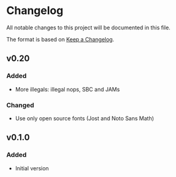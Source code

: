 # Changelog
All notable changes to this project will be documented in this file.

The format is based on [Keep a Changelog](https://keepachangelog.com/en/1.0.0/).

## v0.20
### Added
- More illegals: illegal nops, SBC and JAMs

### Changed
- Use only open source fonts (Jost and Noto Sans Math)

## v0.1.0
### Added
- Initial version

[0.2.0]: https://github.com/vsariola/c64-cheat-sheets/compare/v0.1.0...v0.2.0
[0.1.0]: https://github.com/vsariola/c64-cheat-sheets/releases/tag/v0.1.0
